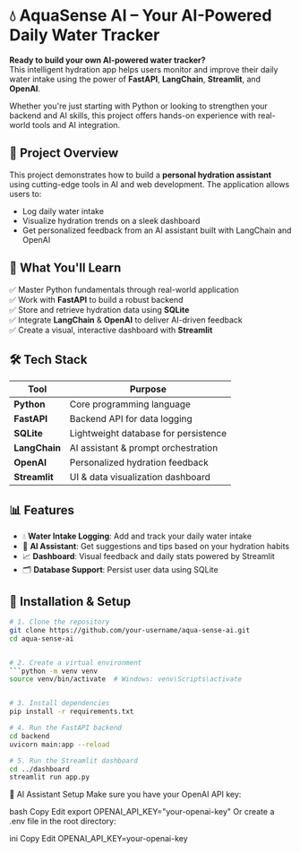 <h1 aling="center">💧 AquaSense AI – Your AI-Powered Daily Water Tracker</h1>

**Ready to build your own AI-powered water tracker?**  
This intelligent hydration app helps users monitor and improve their daily water intake using the power of **FastAPI**, **LangChain**, **Streamlit**, and **OpenAI**.

Whether you're just starting with Python or looking to strengthen your backend and AI skills, this project offers hands-on experience with real-world tools and AI integration.


## 📌 Project Overview

This project demonstrates how to build a **personal hydration assistant** using cutting-edge tools in AI and web development. The application allows users to:
- Log daily water intake
- Visualize hydration trends on a sleek dashboard
- Get personalized feedback from an AI assistant built with LangChain and OpenAI




## 🚀 What You'll Learn

✅ Master Python fundamentals through real-world application  
✅ Work with **FastAPI** to build a robust backend  
✅ Store and retrieve hydration data using **SQLite**  
✅ Integrate **LangChain** & **OpenAI** to deliver AI-driven feedback  
✅ Create a visual, interactive dashboard with **Streamlit**




## 🛠️ Tech Stack

| Tool         | Purpose                             |
|--------------|-------------------------------------|
| **Python**   | Core programming language           |
| **FastAPI**  | Backend API for data logging        |
| **SQLite**   | Lightweight database for persistence|
| **LangChain**| AI assistant & prompt orchestration |
| **OpenAI**   | Personalized hydration feedback     |
| **Streamlit**| UI & data visualization dashboard   |



## 📊 Features

- 💧 **Water Intake Logging**: Add and track your daily water intake  
- 🧠 **AI Assistant**: Get suggestions and tips based on your hydration habits  
- 📈 **Dashboard**: Visual feedback and daily stats powered by Streamlit  
- 🗂 **Database Support**: Persist user data using SQLite


## 🔧 Installation & Setup

```bash
# 1. Clone the repository
git clone https://github.com/your-username/aqua-sense-ai.git
cd aqua-sense-ai


# 2. Create a virtual environment
```python -m venv venv
source venv/bin/activate  # Windows: venv\Scripts\activate


# 3. Install dependencies
pip install -r requirements.txt

# 4. Run the FastAPI backend
cd backend
uvicorn main:app --reload

# 5. Run the Streamlit dashboard
cd ../dashboard
streamlit run app.py

```

🤖 AI Assistant Setup
Make sure you have your OpenAI API key:

bash
Copy
Edit
export OPENAI_API_KEY="your-openai-key"
Or create a .env file in the root directory:

ini
Copy
Edit
OPENAI_API_KEY=your-openai-key

